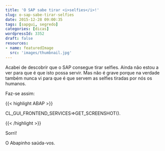 ```yaml
---
title: 'O SAP sabe tirar <i>selfies</i>!'
slug: o-sap-sabe-tirar-selfies
date: 2015-12-28 09:00:35
tags: [sapgui, segredo]
categories: [dicas]
wordpressId: 3352
draft: false
resources:
- name: featuredImage
  src: 'images/thumbnail.jpg'
---
```

Acabei de descobrir que o SAP consegue tirar selfies. Ainda não estou a ver para que é que isto possa servir. Mas não é grave porque na verdade também nunca vi para que é que servem as selfies tiradas por nós os humanos.

Faz-se assim:

<!--more-->


{{< highlight ABAP >}}

CL_GUI_FRONTEND_SERVICES=>GET_SCREENSHOT().

{{< /highlight >}}

Sorri!

O Abapinho saúda-vos.
